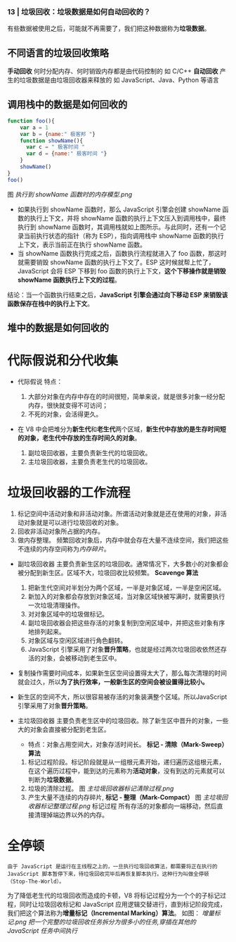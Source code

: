 ### 13 | 垃圾回收：垃圾数据是如何自动回收的？

有些数据被使用之后，可能就不再需要了，我们把这种数据称为**垃圾数据**。

## 不同语言的垃圾回收策略
  **手动回收** 何时分配内存、何时销毁内存都是由代码控制的  如 C/C++ 
  **自动回收** 产生的垃圾数据是由垃圾回收器来释放的  如 JavaScript、Java、Python 等语言

## 调用栈中的数据是如何回收的
```js
function foo(){
    var a = 1
    var b = {name:" 极客邦 "}
    function showName(){
      var c = " 极客时间 "
      var d = {name:" 极客时间 "}
    }
    showName()
}
foo()
```
图 *执行到 showName 函数时的内存模型.png*
- 如果执行到 showName 函数时，那么 JavaScript 引擎会创建 showName 函数的执行上下文，并将 showName 函数的执行上下文压入到调用栈中，最终执行到 showName 函数时，其调用栈就如上图所示。与此同时，还有一个记录当前执行状态的指针（称为 ESP），指向调用栈中 showName 函数的执行上下文，表示当前正在执行 showName 函数。
- 当 showName 函数执行完成之后，函数执行流程就进入了 foo 函数，那这时就需要销毁 showName 函数的执行上下文了。ESP 这时候就帮上忙了，JavaScript 会将 ESP 下移到 foo 函数的执行上下文，**这个下移操作就是销毁 showName 函数执行上下文的过程**。

结论：当一个函数执行结束之后，**JavaScript 引擎会通过向下移动 ESP 来销毁该函数保存在栈中的执行上下文**。

## 堆中的数据是如何回收的

# 代际假说和分代收集
- 代际假说  特点：
    1. 大部分对象在内存中存在的时间很短，简单来说，就是很多对象一经分配内存，很快就变得不可访问；
    2. 不死的对象，会活得更久。

- 在 V8 中会把堆分为**新生代**和**老生代**两个区域，**新生代中存放的是生存时间短的对象，老生代中存放的生存时间久的对象**。
    1. 副垃圾回收器，主要负责新生代的垃圾回收。
    2. 主垃圾回收器，主要负责老生代的垃圾回收。

# 垃圾回收器的工作流程
  1. 标记空间中活动对象和非活动对象。所谓活动对象就是还在使用的对象，非活动对象就是可以进行垃圾回收的对象。
  2. 回收非活动对象所占据的内存。
  3. 做内存整理。
    频繁回收对象后，内存中就会存在大量不连续空间，我们把这些不连续的内存空间称为*内存碎片*。

- 副垃圾回收器
    主要负责新生区的垃圾回收。通常情况下，大多数小的对象都会被分配到新生区。区域不大，垃圾回收比较频繁。
    **Scavenge 算法**
    1. 把新生代空间对半划分为两个区域，一半是对象区域，一半是空闲区域。
    2. 新加入的对象都会存放到对象区域，当对象区域快被写满时，就需要执行一次垃圾清理操作。
    3. 对对象区域中的垃圾做标记。
    4. 副垃圾回收器会把这些存活的对象复制到空闲区域中，并把这些对象有序地排列起来。
    5. 对象区域与空闲区域进行角色翻转。
    6. JavaScript 引擎采用了对象**晋升策略**，也就是经过两次垃圾回收依然还存活的对象，会被移动到老生区中。
- 复制操作需要时间成本，如果新生区空间设置得太大了，那么每次清理的时间就会过久，所以**为了执行效率，一般新生区的空间会被设置得比较小。**
- 新生区的空间不大，所以很容易被存活的对象装满整个区域。所以JavaScript 引擎采用了对象**晋升策略**。

- 主垃圾回收器
    主要负责老生区中的垃圾回收。除了新生区中晋升的对象，一些大的对象会直接被分配到老生区。
    - 特点：对象占用空间大，对象存活时间长。
    **标记 - 清除（Mark-Sweep）算法**
    1. 标记过程阶段。标记阶段就是从一组根元素开始，递归遍历这组根元素，在这个遍历过程中，能到达的元素称为**活动对象**，没有到达的元素就可以判断为**垃圾数据**。
    2. 垃圾的清除过程。 图 *主垃圾回收器标记清除过程.png*
    3. 产生大量不连续的内存碎片, **标记 - 整理（Mark-Compact）**  图 *主垃圾回收器标记整理过程.png*
        标记过程
        所有存活的对象都向一端移动，然后直接清理掉端边界以外的内存。

# 全停顿
    由于 JavaScript 是运行在主线程之上的，一旦执行垃圾回收算法，都需要将正在执行的 JavaScript 脚本暂停下来，待垃圾回收完毕后再恢复脚本执行。这种行为叫做全停顿（Stop-The-World）。

为了降低老生代的垃圾回收而造成的卡顿，V8 将标记过程分为一个个的子标记过程，同时让垃圾回收标记和 JavaScript 应用逻辑交替进行，直到标记阶段完成，我们把这个算法称为**增量标记（Incremental Marking）算法**。
如图： *增量标记.png*
    *把一个完整的垃圾回收任务拆分为很多小的任务,穿插在其他的 JavaScript 任务中间执行*
